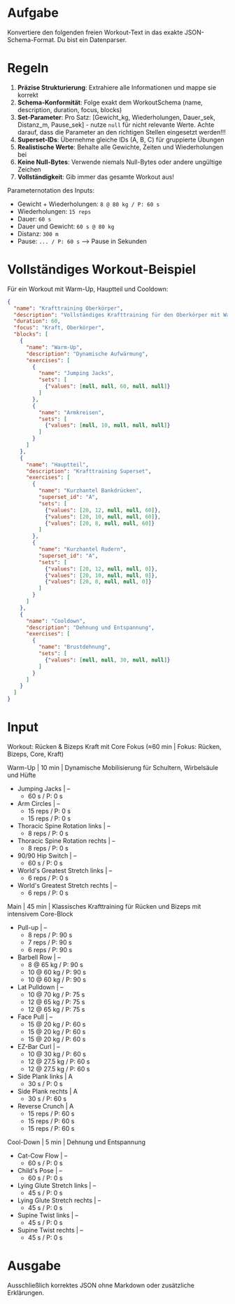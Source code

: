 # Aufgabe
Konvertiere den folgenden freien Workout-Text in das exakte JSON-Schema-Format. Du bist ein Datenparser.

# Regeln
1. **Präzise Strukturierung**: Extrahiere alle Informationen und mappe sie korrekt
2. **Schema-Konformität**: Folge exakt dem WorkoutSchema (name, description, duration, focus, blocks)
3. **Set-Parameter**: Pro Satz: [Gewicht_kg, Wiederholungen, Dauer_sek, Distanz_m, Pause_sek] - nutze `null` für nicht relevante Werte. Achte darauf, dass die Parameter an den richtigen Stellen eingesetzt werden!!!
4. **Superset-IDs**: Übernehme gleiche IDs (A, B, C) für gruppierte Übungen
5. **Realistische Werte**: Behalte alle Gewichte, Zeiten und Wiederholungen bei
6. **Keine Null-Bytes**: Verwende niemals Null-Bytes oder andere ungültige Zeichen
7. **Vollständigkeit**: Gib immer das gesamte Workout aus!

Parameternotation des Inputs:
- Gewicht + Wiederholungen: `8 @ 80 kg / P: 60 s`
- Wiederholungen: `15 reps`
- Dauer: `60 s`
- Dauer und Gewicht: `60 s @ 80 kg`
- Distanz: `300 m`
- Pause: `... / P: 60 s` --> Pause in Sekunden


# Vollständiges Workout-Beispiel
Für ein Workout mit Warm-Up, Hauptteil und Cooldown:
```json
{
  "name": "Krafttraining Oberkörper",
  "description": "Vollständiges Krafttraining für den Oberkörper mit Warm-Up und Cooldown",
  "duration": 60,
  "focus": "Kraft, Oberkörper",
  "blocks": [
    {
      "name": "Warm-Up",
      "description": "Dynamische Aufwärmung",
      "exercises": [
        {
          "name": "Jumping Jacks",
          "sets": [
            {"values": [null, null, 60, null, null]}
          ]
        },
        {
          "name": "Armkreisen",
          "sets": [
            {"values": [null, 10, null, null, null]}
          ]
        }
      ]
    },
    {
      "name": "Hauptteil",
      "description": "Krafttraining Superset",
      "exercises": [
        {
          "name": "Kurzhantel Bankdrücken",
          "superset_id": "A",
          "sets": [
            {"values": [20, 12, null, null, 60]},
            {"values": [20, 10, null, null, 60]},
            {"values": [20, 8, null, null, 60]}
          ]
        },
        {
          "name": "Kurzhantel Rudern",
          "superset_id": "A",
          "sets": [
            {"values": [20, 12, null, null, 0]},
            {"values": [20, 10, null, null, 0]},
            {"values": [20, 8, null, null, 0]}
          ]
        }
      ]
    },
    {
      "name": "Cooldown",
      "description": "Dehnung und Entspannung",
      "exercises": [
        {
          "name": "Brustdehnung",
          "sets": [
            {"values": [null, null, 30, null, null]}
          ]
        }
      ]
    }
  ]
}
```

# Input
Workout: Rücken & Bizeps Kraft mit Core Fokus (≈60 min | Fokus: Rücken, Bizeps, Core, Kraft)

Warm-Up | 10 min | Dynamische Mobilisierung für Schultern, Wirbelsäule und Hüfte
- Jumping Jacks | –
    - 60 s / P: 0 s
- Arm Circles | –
    - 15 reps / P: 0 s
    - 15 reps / P: 0 s
- Thoracic Spine Rotation links | –
    - 8 reps / P: 0 s
- Thoracic Spine Rotation rechts | –
    - 8 reps / P: 0 s
- 90/90 Hip Switch | –
    - 60 s / P: 0 s
- World's Greatest Stretch links | –
    - 6 reps / P: 0 s
- World's Greatest Stretch rechts | –
    - 6 reps / P: 0 s

Main | 45 min | Klassisches Krafttraining für Rücken und Bizeps mit intensivem Core-Block
- Pull-up | –
    - 8 reps / P: 90 s
    - 7 reps / P: 90 s
    - 6 reps / P: 90 s
- Barbell Row | –
    - 8 @ 65 kg / P: 90 s
    - 10 @ 60 kg / P: 90 s
    - 10 @ 60 kg / P: 90 s
- Lat Pulldown | –
    - 10 @ 70 kg / P: 75 s
    - 12 @ 65 kg / P: 75 s
    - 12 @ 65 kg / P: 75 s
- Face Pull | –
    - 15 @ 20 kg / P: 60 s
    - 15 @ 20 kg / P: 60 s
    - 15 @ 20 kg / P: 60 s
- EZ-Bar Curl | –
    - 10 @ 30 kg / P: 60 s
    - 12 @ 27.5 kg / P: 60 s
    - 12 @ 27.5 kg / P: 60 s
- Side Plank links | A
    - 30 s / P: 0 s
- Side Plank rechts | A
    - 30 s / P: 60 s
- Reverse Crunch | A
    - 15 reps / P: 60 s
    - 15 reps / P: 60 s
    - 15 reps / P: 60 s

Cool-Down | 5 min | Dehnung und Entspannung
- Cat-Cow Flow | –
    - 60 s / P: 0 s
- Child's Pose | –
    - 60 s / P: 0 s
- Lying Glute Stretch links | –
    - 45 s / P: 0 s
- Lying Glute Stretch rechts | –
    - 45 s / P: 0 s
- Supine Twist links | –
    - 45 s / P: 0 s
- Supine Twist rechts | –
    - 45 s / P: 0 s

# Ausgabe
Ausschließlich korrektes JSON ohne Markdown oder zusätzliche Erklärungen. 
